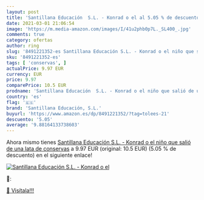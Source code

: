 ```yaml
---
layout: post
title: 'Santillana Educación  S.L. - Konrad o el al 5.05 % de descuento'
date: 2021-03-01 21:06:54
image: 'https://m.media-amazon.com/images/I/41u2phb0p7L._SL400_.jpg'
comments: true
category: ofertas
author: ring
slug: '8491221352-es Santillana Educación S.L. - Konrad o el niño que salió de...'
sku: '8491221352-es'
tags: [ 'conservas', ]
actualPrice: 9.97 EUR
currency: EUR
price: 9.97
comparePrice: 10.5 EUR
prodname: 'Santillana Educación  S.L. - Konrad o el niño que salió de una lata de conservas'
country: 'es'
flag: '🇪🇸'
brand: 'Santillana Educación, S.L.'
buyurl: 'https://www.amazon.es/dp/8491221352/?tag=tolees-21'
descuento: '5.05'
average: '9.88164133738603'
---
```


Ahora mismo tienes [Santillana Educación  S.L. - Konrad o el niño que salió de una lata de conservas](https://www.amazon.es/dp/8491221352/?tag=tolees-21) a 9.97 EUR (original: 10.5 EUR) (5.05 %  de descuento) en el siguiente enlace!

[![Santillana Educación  S.L. - Konrad o el](https://m.media-amazon.com/images/I/41u2phb0p7L._SL400_.jpg)](https://www.amazon.es/dp/8491221352/?tag=tolees-21)

🔎:


[🛒 Visítala!!!](https://www.amazon.es/dp/8491221352/?tag=tolees-21)
